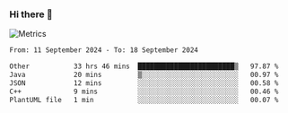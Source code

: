### Hi there 👋

![Metrics](https://github.com/radoapx/radoapx/blob/main/github-metrics.svg)

<!--START_SECTION:waka-->

```txt
From: 11 September 2024 - To: 18 September 2024

Other           33 hrs 46 mins  ████████████████████████▒   97.87 %
Java            20 mins         ▒░░░░░░░░░░░░░░░░░░░░░░░░   00.97 %
JSON            12 mins         ░░░░░░░░░░░░░░░░░░░░░░░░░   00.58 %
C++             9 mins          ░░░░░░░░░░░░░░░░░░░░░░░░░   00.46 %
PlantUML file   1 min           ░░░░░░░░░░░░░░░░░░░░░░░░░   00.07 %
```

<!--END_SECTION:waka-->

<!--
**radoapx/radoapx** is a ✨ _special_ ✨ repository because its `README.md` (this file) appears on your GitHub profile.

Here are some ideas to get you started:

- 🔭 I’m currently working on ...
- 🌱 I’m currently learning ...
- 👯 I’m looking to collaborate on ...
- 🤔 I’m looking for help with ...
- 💬 Ask me about ...
- 📫 How to reach me: ...
- 😄 Pronouns: ...
- ⚡ Fun fact: ...
-->
